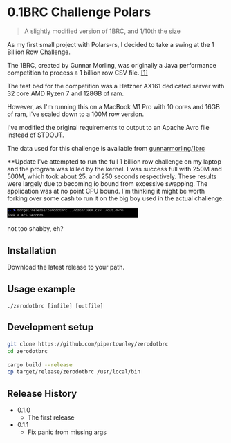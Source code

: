 # 0.1BRC Challenge Polars
> A slightly modified version of 1BRC, and 1/10th the size

As my first small project with Polars-rs, I decided to take a swing at the 1 Billion Row Challenge.

The 1BRC, created by Gunnar Morling, was originally a Java performance competition to process a 1 billion row CSV file. [\[1\]](https://github.com/gunnarmorling/1brc)

The test bed for the competition was a Hetzner AX161 dedicated server with 32 core AMD Ryzen 7 and 128GB of ram.

However, as I'm running this on a MacBook M1 Pro with 10 cores and 16GB of ram, I've scaled down to a 100M row version.

I've modified the original requirements to output to an Apache Avro file instead of STDOUT.

The data used for this challenge is available from [gunnarmorling/1brc](https://github.com/gunnarmorling/1brc.git)

**Update I've attempted to run the full 1 billion row challenge on my laptop and the program was killed by the kernel.
I was success full with 250M and 500M, which took about 25, and 250 seconds respectively. These results were largely due to becoming io bound from excessive swapping. The application was at no point CPU bound. I'm thinking it might be worth forking over some cash to run it on the big boy used in the actual challenge.

<div>
    <img src="assets/run.png" width=60%/>
</div>

not too shabby, eh?

## Installation

Download the latest release to your path.

## Usage example

`./zerodotbrc [infile] [outfile]`

## Development setup

```sh
git clone https://github.com/pipertownley/zerodotbrc
cd zerodotbrc
```

```sh
cargo build --release
cp target/release/zerodotbrc /usr/local/bin
```

## Release History

* 0.1.0
    * The first release
* 0.1.1
    * Fix panic from missing args
